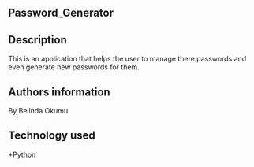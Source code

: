 ## Password_Generator

## Description
This is an application that helps the user to manage there passwords and even generate new passwords for them.

## Authors information
By Belinda Okumu

## Technology used
*Python
